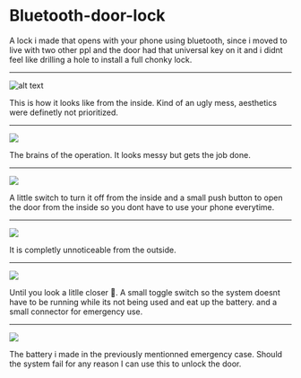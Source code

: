 # Bluetooth-door-lock
A lock i made that opens with your phone using bluetooth, since i moved to live with two other ppl and the door had that universal key on it and i didnt feel like drilling a hole to install a full chonky lock.


***

![alt text](https://scontent-dus1-1.xx.fbcdn.net/v/t39.30808-6/272900631_106763338584555_3345389440295463535_n.jpg?_nc_cat=101&ccb=1-7&_nc_sid=8bfeb9&_nc_ohc=oyJF70_p-tgAX_2yerM&_nc_ht=scontent-dus1-1.xx&oh=00_AfD7BlPtiDRZYZ_CkqVOBgV6K7woDay3lmixkz1ZOO7WrQ&oe=63797E63)

This is how it looks like from the inside. Kind of an ugly mess, aesthetics were definetly not prioritized.

***

![](https://scontent-dus1-1.xx.fbcdn.net/v/t39.30808-6/272837944_106763441917878_8814800653175987612_n.jpg?_nc_cat=111&ccb=1-7&_nc_sid=8bfeb9&_nc_ohc=DnUunVSeR48AX9sg9mC&tn=jd4NIpJPhnk2pG7H&_nc_ht=scontent-dus1-1.xx&oh=00_AfDjpd6onhihkjlaFMWhIwXM3TzvDbGwbI2rjy-hRiZfgw&oe=637958C0)

The brains of the operation. It looks messy but gets the job done.

***

![](https://scontent-dus1-1.xx.fbcdn.net/v/t39.30808-6/272792837_106763485251207_4356961532381410755_n.jpg?_nc_cat=101&ccb=1-7&_nc_sid=8bfeb9&_nc_ohc=fWogYQW-eCMAX_XOslp&_nc_ht=scontent-dus1-1.xx&oh=00_AfACMyNDeqGcLGiHYJAe7uRr_j57TYkOEiCIXciRcDtRNA&oe=637814E2)

A little switch to turn it off from the inside and a small push button to open the door from the inside so you dont have to use your phone everytime.

***

![](https://scontent-dus1-1.xx.fbcdn.net/v/t39.30808-6/272326115_106763515251204_9221590735215877098_n.jpg?_nc_cat=104&ccb=1-7&_nc_sid=8bfeb9&_nc_ohc=c54go-8WMNsAX9rcghO&_nc_ht=scontent-dus1-1.xx&oh=00_AfBJbJcIPfeJVmYttHOw2qFPVaXBLEw_edx4_av-9IO-6Q&oe=63798AC7)

It is completly unnoticeable from the outside.

***

![](https://scontent-dus1-1.xx.fbcdn.net/v/t39.30808-6/272278430_106763921917830_4287454232165997750_n.jpg?_nc_cat=100&ccb=1-7&_nc_sid=8bfeb9&_nc_ohc=tDcxlATSgToAX8Qghbw&tn=jd4NIpJPhnk2pG7H&_nc_ht=scontent-dus1-1.xx&oh=00_AfBjfOTf8_uPBPn0v7OqxbPl3xJIYDneUdz9J5SX2SIVKw&oe=6379D8EA)

Until you look a litlle closer 👀. A small toggle switch so the system doesnt have to be running while its not being used and eat up the battery. and a small connector for emergency use.

***

![](https://scontent-dus1-1.xx.fbcdn.net/v/t39.30808-6/272299220_106763975251158_6779639807168024931_n.jpg?_nc_cat=107&ccb=1-7&_nc_sid=8bfeb9&_nc_ohc=zG4JUphMSVkAX-54F_F&_nc_ht=scontent-dus1-1.xx&oh=00_AfAi_qZ1U2H-sX93XchiHTHNJzRg3MQWlLaNkrsGybPH4Q&oe=63796C57)

The battery i made in the previously mentionned emergency case. Should the system fail for any reason I can use this to unlock the door.
